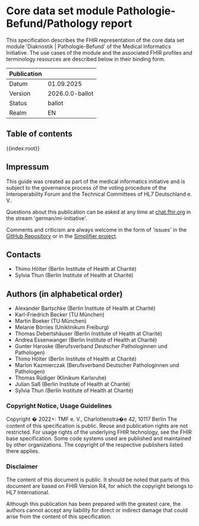 # Core data set module Pathologie-Befund/Pathology report

This specification describes the FHIR representation of the core data set module 'Diaknostik | Pathologie-Befund' of the Medical Informatics Initiative. The use cases of the module and the associated FHIR profiles and terminology resources are described below in their binding form.

| Publication   |   |
|---------|---|
| Datum   | 01.09.2025 |
| Version | 2026.0.0-ballot         |
| Status  | ballot       |
| Realm   | EN          | 

## Table of contents

{{index:root}}

## Impressum

This guide was created as part of the medical informatics initiative and is subject to the governance process of the voting procedure of the Interoperability Forum and the Technical Committees of HL7 Deutschland e. V..

Questions about this publication can be asked at any time at [chat.fhir.org](https://chat.fhir.org) in the stream 'german/mi-initiative'.

Comments and criticism are always welcome in the form of 'issues' in the [GitHub Repository](https://github.com/medizininformatik-initiative/kerndatensatzmodul-PathologieBefund) or in the [Simplifier project](https://simplifier.net/medizininformatikinitiative-modulpathologie).

## Contacts

* Thimo Hölter              (Berlin Institute of Health at Charité)
* Sylvia Thun               (Berlin Institute of Health at Charité)


## Authors (in alphabetical order)

* Alexander Bartschke       (Berlin Institute of Health at Charité)
* Karl-Friedrich Becker     (TU München)
* Martin Boeker             (TU München)
* Melanie Börries           (Uniklinikum Freiburg)
* Thomas Debertshäuser      (Berlin Institute of Health at Charité)
* Andrea Essenwanger        (Berlin Institute of Health at Charité)
* Gunter Haroske            (Berufsverband Deutscher Pathologinnen und Pathologen)
* Thimo Hölter              (Berlin Institute of Health at Charité)
* Marlon Kazmierczak        (Berufsverband Deutscher Pathologinnen und Pathologen)
* Thomas Rüdiger            (Klinikum Karlsruhe)
* Julian Saß                (Berlin Institute of Health at Charité)
* Sylvia Thun               (Berlin Institute of Health at Charité)

### Copyright Notice, Usage Guidelines
Copyright � 2022+: TMF e. V., Charlottenstra�e 42, 10117 Berlin
The content of this specification is public. Reuse and publication rights are not restricted.
For usage rights of the underlying FHIR technology, see the FHIR base specification.
Some code systems used are published and maintained by other organizations. The copyright of the respective publishers listed there applies.</br> 

### Disclaimer
The content of this document is public. It should be noted that parts of this document are based on FHIR Version R4, for which the copyright belongs to HL7 International.

Although this publication has been prepared with the greatest care, the authors cannot accept any liability for direct or indirect damage that could arise from the content of this specification.
